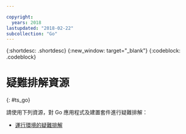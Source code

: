 ```yaml
---

copyright:
  years: 2018
lastupdated: "2018-02-22"
subcollection: "Go"
---
```


{:shortdesc: .shortdesc}
{:new_window: target="_blank"}
{:codeblock: .codeblock}

# 疑難排解資源
{: #ts_go}

請使用下列資源，對 Go 應用程式及建置套件進行疑難排解：

* [運行環境的疑難排解](docs/runtimes-common/ts_runtimes.html#runtimes)
